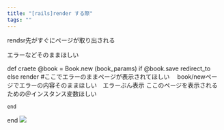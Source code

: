 ```yaml
---
title: "[rails]render する際"
tags: ""
---
```


rendsr先がすぐにページが取り出される

エラーなどそのままほしい

def craete 
	@book = Book.new (book_params)
	if @book.save 
    	redirect_to
    else 
    	render #ここでエラーのままページが表示されてほしい　
        		book/newページでエラーの内容そのままほしい　エラーぶん表示
                ここのページを表示されるための＠インスタンス変数ほしい

    end

end
![](2020-07-19-19-17-37.png)
